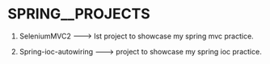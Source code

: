 # SPRING__PROJECTS

1. SeleniumMVC2 ---> Ist project to showcase my spring mvc practice.


2. Spring-ioc-autowiring ---> project to showcase my spring ioc practice.
